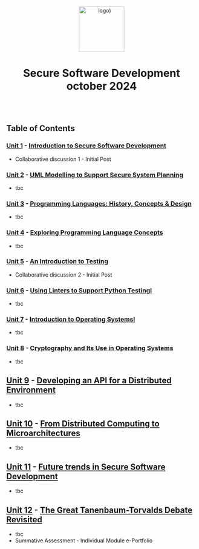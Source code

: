 <br>

<p align="center">
<img src="https://www.i-success.org/wp-content/uploads/2018/09/uoe-logo-1500x544.jpg" alt="logo)" height="120"/>
</p>

<h1 align="center">
Secure Software Development<br>october 2024
</h1>
<br>
<br>

## Table of Contents
### [Unit 1](/Unit01/) - [Introduction to Secure Software Development](https://www.my-course.co.uk/course/view.php?id=12586&section=7)
- Collaborative discussion 1 - Initial Post

### [Unit 2](/Unit02/) - [UML Modelling to Support Secure System Planning](https://www.my-course.co.uk/course/view.php?id=12586&section=8)
- tbc

### [Unit 3](/Unit03/) - [Programming Languages: History, Concepts & Design](https://www.my-course.co.uk/course/view.php?id=12586&section=9)
- tbc
  
### [Unit 4](/Unit04/) - [Exploring Programming Language Concepts](https://www.my-course.co.uk/course/view.php?id=12586&section=10)
- tbc

### [Unit 5](/Unit05/) - [An Introduction to Testing](https://www.my-course.co.uk/course/view.php?id=12586&section=11)
- Collaborative discussion 2 - Initial Post

### [Unit 6](/Unit06/) - [Using Linters to Support Python Testingl](https://www.my-course.co.uk/course/view.php?id=12063&section=12)
- tbc

### [Unit 7](/Unit07/) - [Introduction to Operating Systemsl](https://www.my-course.co.uk/course/view.php?id=12586&section=13)
- tbc

### [Unit 8](/Unit08/) - [Cryptography and Its Use in Operating Systems](https://www.my-course.co.uk/course/view.php?id=12063&section=14)
- tbc

## [Unit 9](/Unit09/) - [Developing an API for a Distributed Environment](https://www.my-course.co.uk/course/view.php?id=12586&section=15)
- tbc

## [Unit 10](/Unit10/) - [From Distributed Computing to Microarchitectures](https://www.my-course.co.uk/course/view.php?id=12586&section=16)
- tbc

## [Unit 11](/Unit11/) - [Future trends in Secure Software Development](https://www.my-course.co.uk/course/view.php?id=12586&section=17)
- tbc

## [Unit 12](/Unit12/) - [The Great Tanenbaum-Torvalds Debate Revisited](https://www.my-course.co.uk/course/view.php?id=12586&section=18)
- tbc
- Summative Assessment - Individual Module e-Portfolio
